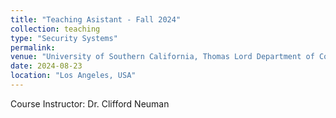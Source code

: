 ```yaml
---
title: "Teaching Asistant - Fall 2024"
collection: teaching
type: "Security Systems"
permalink:
venue: "University of Southern California, Thomas Lord Department of Computer Science"
date: 2024-08-23
location: "Los Angeles, USA"
---
```


Course Instructor: Dr. Clifford Neuman
